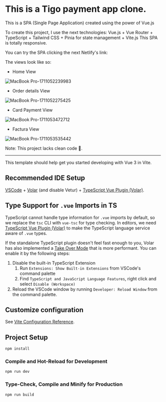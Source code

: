 # This is a Tigo payment app clone.

This is a SPA (Single Page Application) created using the power of Vue.js

To create this project, I use the next technologies: Vue.js + Vue Router + TypeScript + Tailwind CSS + Pinia for state management + Vite.js
This SPA is totally responsive.

You can try the SPA clicking the next Netlify's link:
[](https://tigo-payment-app-clone.netlify.app/)

The views look like so:
- Home View
  
![MacBook Pro-1711052239983](https://github.com/isaiasvr0225/tigo-payment-clone/assets/114300015/99fe45a3-3033-4bd6-8073-23f93a6e3bd5)

- Order details View
  
![MacBook Pro-1711052275425](https://github.com/isaiasvr0225/tigo-payment-clone/assets/114300015/3082263a-bd66-49a4-8c41-439d36b727f9)

- Card Payment View
  
![MacBook Pro-1711053472712](https://github.com/isaiasvr0225/tigo-payment-clone/assets/114300015/3e999bac-400b-4ae0-afec-fc2e08671963)

- Factura View
  
![MacBook Pro-1711053535442](https://github.com/isaiasvr0225/tigo-payment-clone/assets/114300015/6784acd3-2175-45a7-b680-f653460a9cce)

Note: This project lacks clean code 😬.

------------------------------------------------------------------------------
This template should help get you started developing with Vue 3 in Vite.

## Recommended IDE Setup

[VSCode](https://code.visualstudio.com/) + [Volar](https://marketplace.visualstudio.com/items?itemName=Vue.volar) (and disable Vetur) + [TypeScript Vue Plugin (Volar)](https://marketplace.visualstudio.com/items?itemName=Vue.vscode-typescript-vue-plugin).

## Type Support for `.vue` Imports in TS

TypeScript cannot handle type information for `.vue` imports by default, so we replace the `tsc` CLI with `vue-tsc` for type checking. In editors, we need [TypeScript Vue Plugin (Volar)](https://marketplace.visualstudio.com/items?itemName=Vue.vscode-typescript-vue-plugin) to make the TypeScript language service aware of `.vue` types.

If the standalone TypeScript plugin doesn't feel fast enough to you, Volar has also implemented a [Take Over Mode](https://github.com/johnsoncodehk/volar/discussions/471#discussioncomment-1361669) that is more performant. You can enable it by the following steps:

1. Disable the built-in TypeScript Extension
    1) Run `Extensions: Show Built-in Extensions` from VSCode's command palette
    2) Find `TypeScript and JavaScript Language Features`, right click and select `Disable (Workspace)`
2. Reload the VSCode window by running `Developer: Reload Window` from the command palette.

## Customize configuration

See [Vite Configuration Reference](https://vitejs.dev/config/).

## Project Setup

```sh
npm install
```

### Compile and Hot-Reload for Development

```sh
npm run dev
```

### Type-Check, Compile and Minify for Production

```sh
npm run build
```
